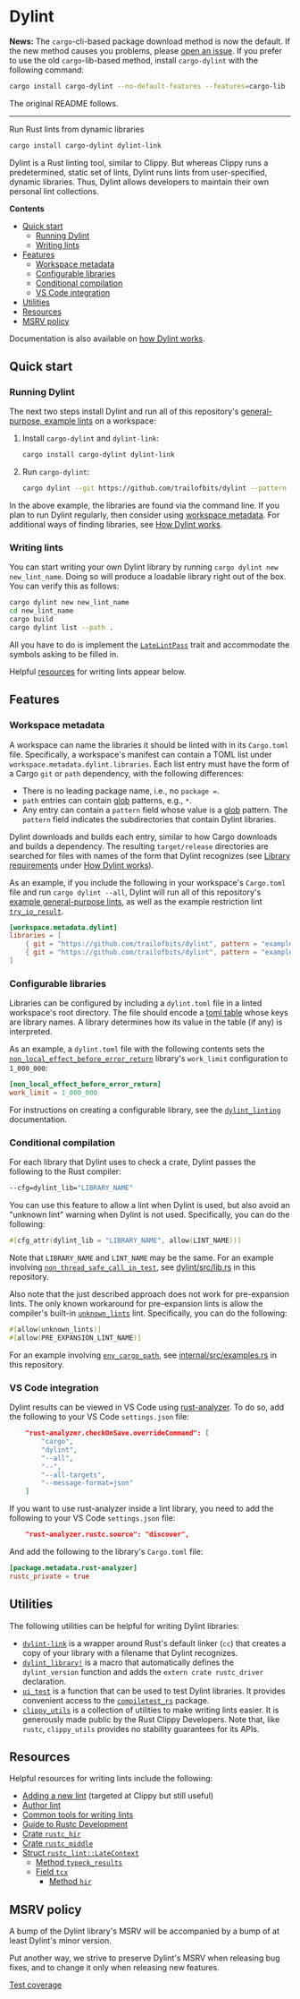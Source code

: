 # Dylint

**News:** The `cargo`-cli-based package download method is now the default. If the new method causes you problems, please [open an issue]. If you prefer to use the old `cargo`-lib-based method, install `cargo-dylint` with the following command:

```sh
cargo install cargo-dylint --no-default-features --features=cargo-lib
```

The original README follows.

---

Run Rust lints from dynamic libraries

```sh
cargo install cargo-dylint dylint-link
```

Dylint is a Rust linting tool, similar to Clippy. But whereas Clippy runs a predetermined, static set of lints, Dylint runs lints from user-specified, dynamic libraries. Thus, Dylint allows developers to maintain their own personal lint collections.

**Contents**

- [Quick start]
  - [Running Dylint]
  - [Writing lints]
- [Features]
  - [Workspace metadata]
  - [Configurable libraries]
  - [Conditional compilation]
  - [VS Code integration]
- [Utilities]
- [Resources]
- [MSRV policy]

Documentation is also available on [how Dylint works].

## Quick start

### Running Dylint

The next two steps install Dylint and run all of this repository's [general-purpose, example lints] on a workspace:

1. Install `cargo-dylint` and `dylint-link`:

   ```sh
   cargo install cargo-dylint dylint-link
   ```

2. Run `cargo-dylint`:
   ```sh
   cargo dylint --git https://github.com/trailofbits/dylint --pattern examples/general
   ```

In the above example, the libraries are found via the command line. If you plan to run Dylint regularly, then consider using [workspace metadata]. For additional ways of finding libraries, see [How Dylint works].

### Writing lints

You can start writing your own Dylint library by running `cargo dylint new new_lint_name`. Doing so will produce a loadable library right out of the box. You can verify this as follows:

```sh
cargo dylint new new_lint_name
cd new_lint_name
cargo build
cargo dylint list --path .
```

All you have to do is implement the [`LateLintPass`] trait and accommodate the symbols asking to be filled in.

Helpful [resources] for writing lints appear below.

## Features

### Workspace metadata

A workspace can name the libraries it should be linted with in its `Cargo.toml` file. Specifically, a workspace's manifest can contain a TOML list under `workspace.metadata.dylint.libraries`. Each list entry must have the form of a Cargo `git` or `path` dependency, with the following differences:

- There is no leading package name, i.e., no `package =`.
- `path` entries can contain [glob] patterns, e.g., `*`.
- Any entry can contain a `pattern` field whose value is a [glob] pattern. The `pattern` field indicates the subdirectories that contain Dylint libraries.

Dylint downloads and builds each entry, similar to how Cargo downloads and builds a dependency. The resulting `target/release` directories are searched for files with names of the form that Dylint recognizes (see [Library requirements] under [How Dylint works]).

As an example, if you include the following in your workspace's `Cargo.toml` file and run `cargo dylint --all`, Dylint will run all of this repository's [example general-purpose lints], as well as the example restriction lint [`try_io_result`].

```toml
[workspace.metadata.dylint]
libraries = [
    { git = "https://github.com/trailofbits/dylint", pattern = "examples/general" },
    { git = "https://github.com/trailofbits/dylint", pattern = "examples/restriction/try_io_result" },
]
```

### Configurable libraries

Libraries can be configured by including a `dylint.toml` file in a linted workspace's root directory. The file should encode a [toml table] whose keys are library names. A library determines how its value in the table (if any) is interpreted.

As an example, a `dylint.toml` file with the following contents sets the [`non_local_effect_before_error_return`] library's `work_limit` configuration to `1_000_000`:

```toml
[non_local_effect_before_error_return]
work_limit = 1_000_000
```

For instructions on creating a configurable library, see the [`dylint_linting`] documentation.

### Conditional compilation

For each library that Dylint uses to check a crate, Dylint passes the following to the Rust compiler:

```sh
--cfg=dylint_lib="LIBRARY_NAME"
```

You can use this feature to allow a lint when Dylint is used, but also avoid an "unknown lint" warning when Dylint is not used. Specifically, you can do the following:

```rust
#[cfg_attr(dylint_lib = "LIBRARY_NAME", allow(LINT_NAME))]
```

Note that `LIBRARY_NAME` and `LINT_NAME` may be the same. For an example involving [`non_thread_safe_call_in_test`], see [dylint/src/lib.rs] in this repository.

Also note that the just described approach does not work for pre-expansion lints. The only known workaround for pre-expansion lints is allow the compiler's built-in [`unknown_lints`] lint. Specifically, you can do the following:

```rust
#[allow(unknown_lints)]
#[allow(PRE_EXPANSION_LINT_NAME)]
```

For an example involving [`env_cargo_path`], see [internal/src/examples.rs] in this repository.

### VS Code integration

Dylint results can be viewed in VS Code using [rust-analyzer]. To do so, add the following to your VS Code `settings.json` file:

```json
    "rust-analyzer.checkOnSave.overrideCommand": [
        "cargo",
        "dylint",
        "--all",
        "--",
        "--all-targets",
        "--message-format=json"
    ]
```

If you want to use rust-analyzer inside a lint library, you need to add the following to your VS Code `settings.json` file:

```json
    "rust-analyzer.rustc.source": "discover",
```

And add the following to the library's `Cargo.toml` file:

```toml
[package.metadata.rust-analyzer]
rustc_private = true
```

## Utilities

The following utilities can be helpful for writing Dylint libraries:

- [`dylint-link`] is a wrapper around Rust's default linker (`cc`) that creates a copy of your library with a filename that Dylint recognizes.
- [`dylint_library!`] is a macro that automatically defines the `dylint_version` function and adds the `extern crate rustc_driver` declaration.
- [`ui_test`] is a function that can be used to test Dylint libraries. It provides convenient access to the [`compiletest_rs`] package.
- [`clippy_utils`] is a collection of utilities to make writing lints easier. It is generously made public by the Rust Clippy Developers. Note that, like `rustc`, `clippy_utils` provides no stability guarantees for its APIs.

## Resources

Helpful resources for writing lints include the following:

- [Adding a new lint] (targeted at Clippy but still useful)
- [Author lint]
- [Common tools for writing lints]
- [Guide to Rustc Development]
- [Crate `rustc_hir`]
- [Crate `rustc_middle`]
- [Struct `rustc_lint::LateContext`]
  - [Method `typeck_results`]
  - [Field `tcx`]
    - [Method `hir`]

## MSRV policy

A bump of the Dylint library's MSRV will be accompanied by a bump of at least Dylint's minor version.

Put another way, we strive to preserve Dylint's MSRV when releasing bug fixes, and to change it only when releasing new features.

[Test coverage]

[Adding a new lint]: https://github.com/rust-lang/rust-clippy/blob/master/book/src/development/adding_lints.md
[Author lint]: https://github.com/rust-lang/rust-clippy/blob/master/book/src/development/adding_lints.md#author-lint
[Common tools for writing lints]: https://github.com/rust-lang/rust-clippy/blob/master/book/src/development/common_tools_writing_lints.md
[Conditional compilation]: #conditional-compilation
[Configurable libraries]: #configurable-libraries
[Crate `rustc_hir`]: https://doc.rust-lang.org/nightly/nightly-rustc/rustc_hir/index.html
[Crate `rustc_middle`]: https://doc.rust-lang.org/nightly/nightly-rustc/rustc_middle/index.html
[Features]: #features
[Field `tcx`]: https://doc.rust-lang.org/nightly/nightly-rustc/rustc_lint/struct.LateContext.html#structfield.tcx
[Guide to Rustc Development]: https://rustc-dev-guide.rust-lang.org/
[How Dylint works]: ./docs/how_dylint_works.md
[Library requirements]: ./docs/how_dylint_works.md#library-requirements
[MSRV policy]: #msrv-policy
[Method `hir`]: https://doc.rust-lang.org/nightly/nightly-rustc/rustc_middle/ty/context/struct.TyCtxt.html#method.hir
[Method `typeck_results`]: https://doc.rust-lang.org/nightly/nightly-rustc/rustc_lint/struct.LateContext.html#method.typeck_results
[Quick start]: #quick-start
[Resources]: #resources
[Running Dylint]: #running-dylint
[Struct `rustc_lint::LateContext`]: https://doc.rust-lang.org/nightly/nightly-rustc/rustc_lint/struct.LateContext.html
[Test coverage]: https://trailofbits.github.io/dylint/coverage/index.html
[Utilities]: #utilities
[VS Code integration]: #vs-code-integration
[Workspace metadata]: #workspace-metadata
[Writing lints]: #writing-lints
[`LateLintPass`]: https://doc.rust-lang.org/nightly/nightly-rustc/rustc_lint/trait.LateLintPass.html
[`clippy_utils`]: https://github.com/rust-lang/rust-clippy/tree/master/clippy_utils
[`compiletest_rs`]: https://github.com/Manishearth/compiletest-rs
[`dylint-link`]: ./dylint-link
[`dylint_library!`]: ./utils/linting
[`dylint_linting`]: ./utils/linting
[`env_cargo_path`]: ./examples/general/env_cargo_path
[`non_local_effect_before_error_return`]: ./examples/general/non_local_effect_before_error_return
[`non_thread_safe_call_in_test`]: ./examples/general/non_thread_safe_call_in_test
[`try_io_result`]: ./examples/restriction/try_io_result
[`ui_test`]: ./utils/testing
[`unknown_lints`]: https://doc.rust-lang.org/rustc/lints/listing/warn-by-default.html#unknown-lints
[dylint/src/lib.rs]: ./dylint/src/lib.rs
[example general-purpose lints]: ./examples/general
[general-purpose, example lints]: ./examples/README.md#general
[glob]: https://docs.rs/glob/0.3.0/glob/struct.Pattern.html
[how Dylint works]: ./docs/how_dylint_works.md
[internal/src/examples.rs]: ./internal/src/examples.rs
[open an issue]: https://github.com/trailofbits/dylint/issues
[resources]: #resources
[rust-analyzer]: https://github.com/rust-analyzer/rust-analyzer
[toml table]: https://toml.io/en/v1.0.0#table
[workspace metadata]: #workspace-metadata
